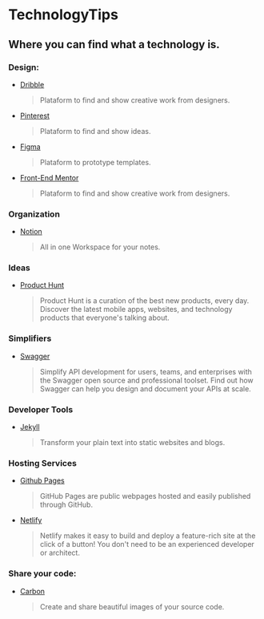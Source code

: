 # TechnologyTips
## Where you can find what a technology is.

### Design:

- [Dribble](https://dribbble.com/)
    > Plataform to find and show creative work from designers.

- [Pinterest](https://br.pinterest.com/)
    > Plataform to find and show ideas.

- [Figma](https://www.figma.com/)
    > Plataform to prototype templates.

- [Front-End Mentor](https://www.frontendmentor.io/)
    > Plataform to find and show creative work from designers.

### Organization

- [Notion](https://www.notion.so/signup)
    > All in one Workspace for your notes.

### Ideas 

- [Product Hunt](https://www.producthunt.com/)
    > Product Hunt is a curation of the best new products, every day. Discover the latest mobile apps, websites, and technology products that everyone's talking about.

### Simplifiers

- [Swagger](https://swagger.io/)
    > Simplify API development for users, teams, and enterprises with the Swagger open source and professional toolset. Find out how Swagger can help you design and document your APIs at scale.

### Developer Tools

- [Jekyll](https://jekyllrb.com/)
    > Transform your plain text into static websites and blogs.

### Hosting Services

- [Github Pages](https://pages.github.com/)
    > GitHub Pages are public webpages hosted and easily published through GitHub.

- [Netlify](https://www.netlify.com/)
    > Netlify makes it easy to build and deploy a feature-rich site at the click of a button! You don't need to be an experienced developer or architect.

### Share your code:
- [Carbon](https://carbon.now.sh/)
    > Create and share beautiful images of your source code.

